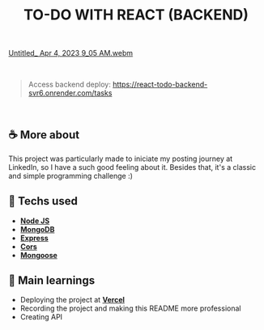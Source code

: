 <h1 align=center> TO-DO WITH REACT (BACKEND)</h1>

<br>

[Untitled_ Apr 4, 2023 9_05 AM.webm](https://user-images.githubusercontent.com/107323497/229786288-f15dca24-787b-41b7-9528-5c714a6b22ea.webm)

<br>

> Access backend deploy: https://react-todo-backend-svr6.onrender.com/tasks

<br>

## ☕ More about 
This project was particularly made to iniciate my posting journey at LinkedIn, so I have a such good feeling about it. Besides that, it's a classic and simple programming challenge :) 

<!-- <br> -->

## 🚀 Techs used 
* **[ Node JS ](https://nodejs.org/en)**
* **[ MongoDB ](https://www.mongodb.com/)**
* **[ Express ](https://expressjs.com/)**
* **[ Cors ](https://www.npmjs.com/package/cors)**
* **[ Mongoose ](https://mongoosejs.com/)**

<!-- <br>  -->

## 📝 Main learnings
* Deploying the project at **[Vercel](https://vercel.com/home)** 
* Recording the project and making this README more professional 
* Creating API 
